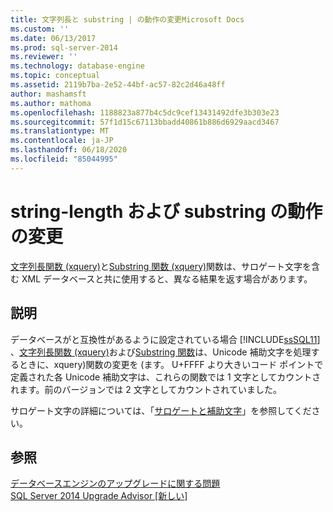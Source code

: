 ```yaml
---
title: 文字列長と substring | の動作の変更Microsoft Docs
ms.custom: ''
ms.date: 06/13/2017
ms.prod: sql-server-2014
ms.reviewer: ''
ms.technology: database-engine
ms.topic: conceptual
ms.assetid: 2119b7ba-2e52-44bf-ac57-82c2d46a48ff
author: mashamsft
ms.author: mathoma
ms.openlocfilehash: 1188823a877b4c5dc9cef13431492dfe3b303e23
ms.sourcegitcommit: 57f1d15c67113bbadd40861b886d6929aacd3467
ms.translationtype: MT
ms.contentlocale: ja-JP
ms.lasthandoff: 06/18/2020
ms.locfileid: "85044995"
---
```

# <a name="changes-to-behavior-of-string-length-and-substring"></a>string-length および substring の動作の変更
  [文字列長関数 &#40;xquery&#41;](/sql/xquery/functions-on-string-values-string-length)と[Substring 関数 &#40;xquery&#41;](/sql/xquery/functions-on-string-values-substring)関数は、サロゲート文字を含む XML データベースと共に使用すると、異なる結果を返す場合があります。  
  
## <a name="description"></a>説明  
 データベースがと互換性があるように設定されている場合 [!INCLUDE[ssSQL11](../../includes/sssql11-md.md)] 、[文字列長関数 &#40;xquery&#41;](/sql/xquery/functions-on-string-values-string-length)および[Substring 関数](/sql/xquery/functions-on-string-values-substring)は、Unicode 補助文字を処理するときに、xquery&#41;関数の変更を &#40;ます。 U+FFFF より大きいコード ポイントで定義された各 Unicode 補助文字は、これらの関数では 1 文字としてカウントされます。前のバージョンでは 2 文字としてカウントされていました。  
  
 サロゲート文字の詳細については、「[サロゲートと補助文字](https://go.microsoft.com/fwlink/?LinkId=178317)」を参照してください。  
  
## <a name="see-also"></a>参照  
 [データベースエンジンのアップグレードに関する問題](../../../2014/sql-server/install/database-engine-upgrade-issues.md)   
 [SQL Server 2014 Upgrade Advisor &#91;新しい&#93;](https://docs.microsoft.com/sql/sql-server/install/sql-server-2014-upgrade-advisor)  
  
  
